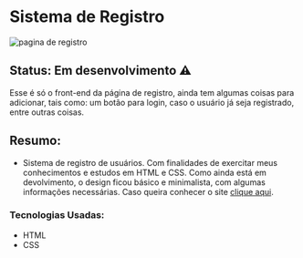 # Sistema de Registro

![pagina de registro](https://user-images.githubusercontent.com/89046894/134981085-e446abc2-c35c-44e7-8045-4c839e67b474.png)

## Status: Em desenvolvimento ⚠️

Esse é só o front-end da página de registro, ainda tem algumas coisas para adicionar, tais como: um botão para login, caso o usuário já seja registrado, entre outras coisas.

## Resumo:

- Sistema de registro de usuários. Com finalidades de exercitar meus conhecimentos e estudos em HTML e CSS. Como ainda está em devolvimento, o design ficou básico e minimalista, com algumas informações necessárias. Caso queira conhecer o site <a href="https://arthuralbuquerquem.github.io/register-page/">clique aqui</a>.

### Tecnologias Usadas:

- HTML
- CSS
